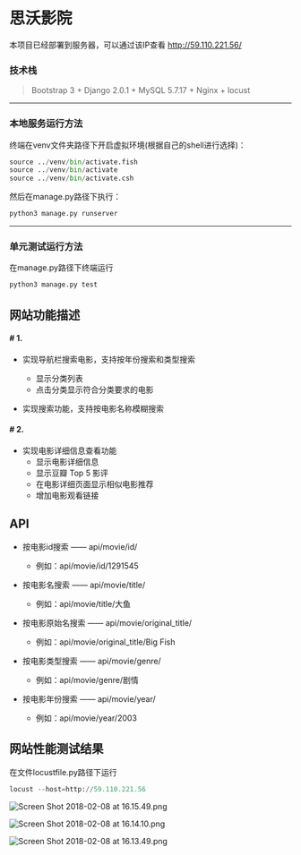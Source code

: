 # 思沃影院 #

本项目已经部署到服务器，可以通过该IP查看
http://59.110.221.56/

### 技术栈 ###
> Bootstrap 3 + Django 2.0.1 + MySQL 5.7.17 + Nginx + locust


---
### 本地服务运行方法 ###
终端在venv文件夹路径下开启虚拟环境(根据自己的shell进行选择)：

```python
source ../venv/bin/activate.fish
source ../venv/bin/activate
source ../venv/bin/activate.csh
```

然后在manage.py路径下执行：
```python
python3 manage.py runserver
```

---

### 单元测试运行方法 ###
在manage.py路径下终端运行

```python
python3 manage.py test
```

## 网站功能描述


#### # 1.
- 实现导航栏搜索电影，支持按年份搜索和类型搜索
    - 显示分类列表
    - 点击分类显示符合分类要求的电影

- 实现搜索功能，支持按电影名称模糊搜索

#### # 2.
- 实现电影详细信息查看功能
    - 显示电影详细信息
    - 显示豆瓣 Top 5 影评
    - 在电影详细页面显示相似电影推荐
    - 增加电影观看链接

## API

- 按电影id搜索 —— api/movie/id/
    - 例如：api/movie/id/1291545

- 按电影名搜索 —— api/movie/title/
    - 例如：api/movie/title/大鱼

- 按电影原始名搜索 —— api/movie/original_title/
    - 例如：api/movie/original_title/Big Fish

- 按电影类型搜索 —— api/movie/genre/
    - 例如：api/movie/genre/剧情

- 按电影年份搜索 —— api/movie/year/
    - 例如：api/movie/year/2003


## 网站性能测试结果
在文件locustfile.py路径下运行

```python
locust --host=http://59.110.221.56
```

![Screen Shot 2018-02-08 at 16.15.49.png](http://upload-images.jianshu.io/upload_images/2952111-4c41c64c40130ebe.png?imageMogr2/auto-orient/strip%7CimageView2/2/w/1240)

![Screen Shot 2018-02-08 at 16.14.10.png](http://upload-images.jianshu.io/upload_images/2952111-c2c542dbf0ce9e58.png?imageMogr2/auto-orient/strip%7CimageView2/2/w/1240)

![Screen Shot 2018-02-08 at 16.13.49.png](http://upload-images.jianshu.io/upload_images/2952111-f5e4ace67f22ddac.png?imageMogr2/auto-orient/strip%7CimageView2/2/w/1240)


















